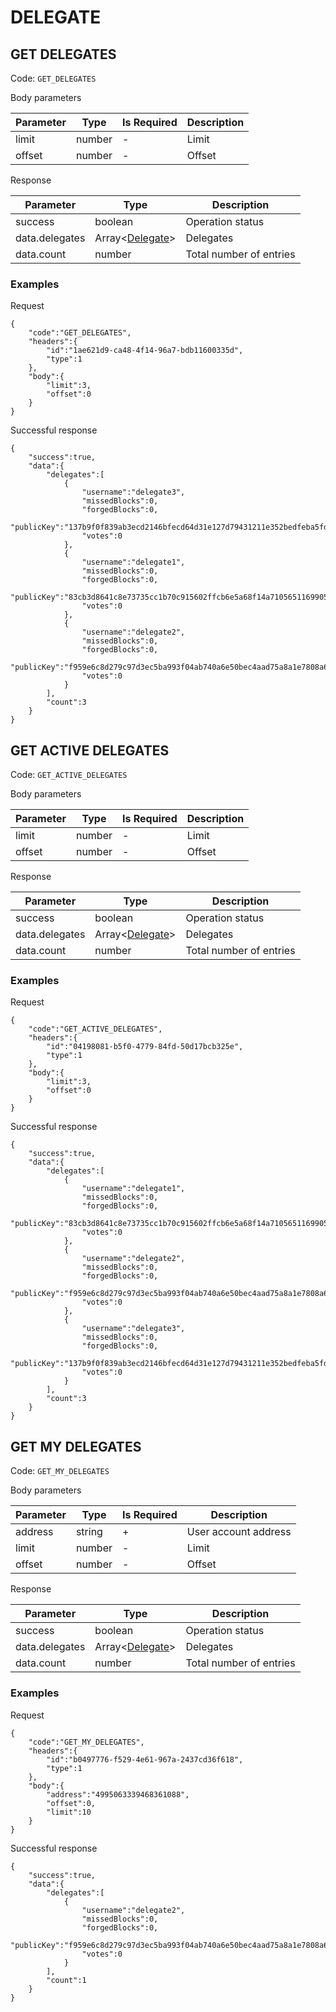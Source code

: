 # DELEGATE

## GET DELEGATES

Code: `GET_DELEGATES`

Body parameters

| Parameter | Type   | Is Required | Description |
|-----------|--------|-------------|-------------|
| limit     | number | -           | Limit       |
| offset    | number | -           | Offset      |

Response

| Parameter      | Type                                  | Description             |
|----------------|---------------------------------------|-------------------------|
| success        | boolean                               | Operation status        |
| data.delegates | Array<[Delegate](models.md#delegate)> | Delegates               |
| data.count     | number                                | Total number of entries |

### Examples

Request

```
{
    "code":"GET_DELEGATES",
    "headers":{
        "id":"1ae621d9-ca48-4f14-96a7-bdb11600335d",
        "type":1
    },
    "body":{
        "limit":3,
        "offset":0
    }
}
```

Successful response

```
{
    "success":true,
    "data":{
        "delegates":[
            {
                "username":"delegate3",
                "missedBlocks":0,
                "forgedBlocks":0,
                "publicKey":"137b9f0f839ab3ecd2146bfecd64d31e127d79431211e352bedfeba5fd61a57a",
                "votes":0
            },
            {
                "username":"delegate1",
                "missedBlocks":0,
                "forgedBlocks":0,
                "publicKey":"83cb3d8641c8e73735cc1b70c915602ffcb6e5a68f14a71056511699050a1a05",
                "votes":0
            },
            {
                "username":"delegate2",
                "missedBlocks":0,
                "forgedBlocks":0,
                "publicKey":"f959e6c8d279c97d3ec5ba993f04ab740a6e50bec4aad75a8a1e7808a6c5eec7",
                "votes":0
            }
        ],
        "count":3
    }
}
```

## GET ACTIVE DELEGATES

Code: `GET_ACTIVE_DELEGATES`

Body parameters

| Parameter | Type   | Is Required | Description |
|-----------|--------|-------------|-------------|
| limit     | number | -           | Limit       |
| offset    | number | -           | Offset      |

Response

| Parameter      | Type                                  | Description             |
|----------------|---------------------------------------|-------------------------|
| success        | boolean                               | Operation status        |
| data.delegates | Array<[Delegate](models.md#delegate)> | Delegates               |
| data.count     | number                                | Total number of entries |

### Examples

Request

```
{
    "code":"GET_ACTIVE_DELEGATES",
    "headers":{
        "id":"04198081-b5f0-4779-84fd-50d17bcb325e",
        "type":1
    },
    "body":{
        "limit":3,
        "offset":0
    }
}
```

Successful response

```
{
    "success":true,
    "data":{
        "delegates":[
            {
                "username":"delegate1",
                "missedBlocks":0,
                "forgedBlocks":0,
                "publicKey":"83cb3d8641c8e73735cc1b70c915602ffcb6e5a68f14a71056511699050a1a05",
                "votes":0
            },
            {
                "username":"delegate2",
                "missedBlocks":0,
                "forgedBlocks":0,
                "publicKey":"f959e6c8d279c97d3ec5ba993f04ab740a6e50bec4aad75a8a1e7808a6c5eec7",
                "votes":0
            },
            {
                "username":"delegate3",
                "missedBlocks":0,
                "forgedBlocks":0,
                "publicKey":"137b9f0f839ab3ecd2146bfecd64d31e127d79431211e352bedfeba5fd61a57a",
                "votes":0
            }
        ],
        "count":3
    }
}
```

## GET MY DELEGATES

Code: `GET_MY_DELEGATES`

Body parameters

| Parameter | Type   | Is Required | Description          |
|-----------|--------|-------------|----------------------|
| address   | string | +           | User account address |
| limit     | number | -           | Limit                |
| offset    | number | -           | Offset               |

Response

| Parameter      | Type                                  | Description             |
|----------------|---------------------------------------|-------------------------|
| success        | boolean                               | Operation status        |
| data.delegates | Array<[Delegate](models.md#delegate)> | Delegates               |
| data.count     | number                                | Total number of entries |

### Examples

Request

```
{
    "code":"GET_MY_DELEGATES",
    "headers":{
        "id":"b0497776-f529-4e61-967a-2437cd36f618",
        "type":1
    },
    "body":{
        "address":"4995063339468361088",
        "offset":0,
        "limit":10
    }
}
```

Successful response

```
{
    "success":true,
    "data":{
        "delegates":[
            {
                "username":"delegate2",
                "missedBlocks":0,
                "forgedBlocks":0,
                "publicKey":"f959e6c8d279c97d3ec5ba993f04ab740a6e50bec4aad75a8a1e7808a6c5eec7",
                "votes":0
            }
        ],
        "count":1
    }
}
```
